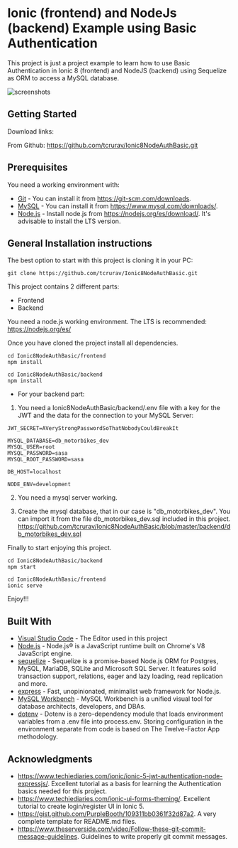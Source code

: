 # Ionic (frontend) and NodeJs (backend) Example using Basic Authentication

This project is just a project example to learn how to use Basic Authentication in Ionic 8 (frontend) and NodeJS (backend) using Sequelize as ORM to access a MySQL database.

![screenshots](screenshots/Login.png)

## Getting Started

Download links:

From Github: https://github.com/tcrurav/Ionic8NodeAuthBasic.git

## Prerequisites

You need a working environment with:
* [Git](https://git-scm.com) - You can install it from https://git-scm.com/downloads.
* [MySQL](https://www.mysql.com) - You can install it from https://www.mysql.com/downloads/.
* [Node.js](https://nodejs.org) - Install node.js from https://nodejs.org/es/download/. It's advisable to install the LTS version.

## General Installation instructions

The best option to start with this project is cloning it in your PC:

```
git clone https://github.com/tcrurav/Ionic8NodeAuthBasic.git
```

This project contains 2 different parts:
* Frontend
* Backend

You need a node.js working environment. The LTS is recommended: https://nodejs.org/es/

Once you have cloned the project install all dependencies.

```
cd Ionic8NodeAuthBasic/frontend
npm install

cd Ionic8NodeAuthBasic/backend
npm install
```

* For your backend part:
1. You need a Ionic8NodeAuthBasic/backend/.env file with a key for the JWT and the data for the connection to your MySQL Server:

```
JWT_SECRET=AVeryStrongPasswordSoThatNobodyCouldBreakIt

MYSQL_DATABASE=db_motorbikes_dev
MYSQL_USER=root
MYSQL_PASSWORD=sasa
MYSQL_ROOT_PASSWORD=sasa

DB_HOST=localhost

NODE_ENV=development
```

2. You need a mysql server working.

3. Create the mysql database, that in our case is "db_motorbikes_dev". You can import it from the file db_motorbikes_dev.sql included in this project. https://github.com/tcrurav/Ionic8NodeAuthBasic/blob/master/backend/db_motorbikes_dev.sql


Finally to start enjoying this project.

```
cd Ionic8NodeAuthBasic/backend
npm start

cd Ionic8NodeAuthBasic/frontend
ionic serve
```

Enjoy!!!


## Built With

* [Visual Studio Code](https://code.visualstudio.com/) - The Editor used in this project
* [Node.js](https://nodejs.org/) - Node.js® is a JavaScript runtime built on Chrome's V8 JavaScript engine.
* [sequelize](https://sequelize.org/) - Sequelize is a promise-based Node.js ORM for Postgres, MySQL, MariaDB, SQLite and Microsoft SQL Server. It features solid transaction support, relations, eager and lazy loading, read replication and more.
* [express](https://expressjs.com/) - Fast, unopinionated, minimalist web framework for Node.js.
* [MySQL Workbench](https://www.mysql.com/products/workbench/) - MySQL Workbench is a unified visual tool for database architects, developers, and DBAs.
* [dotenv](https://www.npmjs.com/package/dotenv) - Dotenv is a zero-dependency module that loads environment variables from a .env file into process.env. Storing configuration in the environment separate from code is based on The Twelve-Factor App methodology.

## Acknowledgments

* https://www.techiediaries.com/ionic/ionic-5-jwt-authentication-node-expressjs/. Excellent tutorial as a basis for learning the Authentication basics needed for this project.
* https://www.techiediaries.com/ionic-ui-forms-theming/. Excellent tutorial to create login/register UI in Ionic 5.
* https://gist.github.com/PurpleBooth/109311bb0361f32d87a2. A very complete template for README.md files.
* https://www.theserverside.com/video/Follow-these-git-commit-message-guidelines. Guidelines to write properly git commit messages.